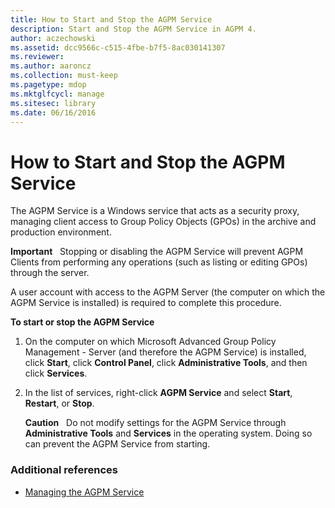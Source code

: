 ```yaml
---
title: How to Start and Stop the AGPM Service
description: Start and Stop the AGPM Service in AGPM 4.
author: aczechowski
ms.assetid: dcc9566c-c515-4fbe-b7f5-8ac030141307
ms.reviewer:
ms.author: aaroncz
ms.collection: must-keep
ms.pagetype: mdop
ms.mktglfcycl: manage
ms.sitesec: library
ms.date: 06/16/2016
---
```



# How to Start and Stop the AGPM Service


The AGPM Service is a Windows service that acts as a security proxy, managing client access to Group Policy Objects (GPOs) in the archive and production environment.

**Important**  
Stopping or disabling the AGPM Service will prevent AGPM Clients from performing any operations (such as listing or editing GPOs) through the server.



A user account with access to the AGPM Server (the computer on which the AGPM Service is installed) is required to complete this procedure.

**To start or stop the AGPM Service**

1.  On the computer on which Microsoft Advanced Group Policy Management - Server (and therefore the AGPM Service) is installed, click **Start**, click **Control Panel**, click **Administrative Tools**, and then click **Services**.

2.  In the list of services, right-click **AGPM Service** and select **Start**, **Restart**, or **Stop**.

    **Caution**  
    Do not modify settings for the AGPM Service through **Administrative Tools** and **Services** in the operating system. Doing so can prevent the AGPM Service from starting.



### Additional references

-   [Managing the AGPM Service](managing-the-agpm-service-agpm40.md)









